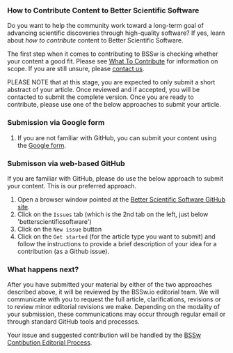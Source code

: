 <!-- start of deck -->

### How to Contribute Content to Better Scientific Software

Do you want to help the community work toward a long-term goal of advancing scientific discoveries through high-quality software? If yes, learn about _how to contribute_ content to Better Scientific Software.

<!-- end of deck -->

<!-- start of body -->

The first step when it comes to contributing to BSSw is checking whether your content a good fit.  Please see [What To Contribute](./WhatToContribute.md) for information on scope.  If you are still unsure, please [contact us](./QuestionsAboutContributing.md).

PLEASE NOTE that at this stage, you are expected to only submit a short abstract of your article. Once reviewed and if accepted, you will be contacted to submit the complete version. Once you are ready to contribute, please use one of the below approaches to submit your article.  

### Submission via Google form
1. If you are not familiar with GitHub, you can submit your content using the [Google form](https://goo.gl/forms/IJyJKbI5OK9Lzcna2).

### Submisson via web-based GitHub
If you are familiar with GitHub, please do use the below approach to submit your content. This is our preferred approach.
1. Open a browser window pointed at the [Better Scientific Software GitHub site](https://github.com/betterscientificsoftware/betterscientificsoftware.github.io).
2. Click on the `Issues` tab (which is the 2nd tab on the left, just below 'betterscientificsoftware')
3. Click on  the `New issue` button
4. Click on the `Get started` (for the article type you want to submit) and follow the instructions to provide a brief description of your idea for a contribution (as a Github issue).

### What happens next?
After you have submitted your material by either of the two approaches described above, it will be reviewed by the BSSw.io editorial team. We will communicate with you to request the full article, clarifications, revisions or to review minor editorial revisions we make. Depending on the modality of your submission, these communications may occur through regular email or through standard GitHub tools and processes.

Your issue and suggested contribution will be handled by the [BSSw Contibution Editorial Process](https://github.com/betterscientificsoftware/betterscientificsoftware.github.io/blob/master/Site/CuratedContentEditorialWorkflow.md).

<!--
Publish: Yes  
-->
